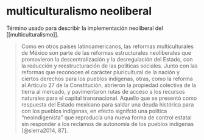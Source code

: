# multiculturalismo neoliberal
Término usado para describir la implementación neoliberal del [[multiculturalismo]].

> Como en otros países latinoamericanos, las reformas multiculturales de México son parte de las reformas estructurales neoliberales que promovieron la descentralización y la desregulación del Estado, con la reducción y reestructuración  de las políticas sociales. Junto con las reformas que reconocen el carácter pluricultural de la nación y ciertos derechos para los pueblos indígenas, otras, como la  reforma al Artículo 27 de la Constitución, abrieron la propiedad colectiva de la tierra  al mercado, y pavimentaron rutas de acceso a los recursos naturales para el capital  transnacional. Aquello que se presentó como respuesta del Estado mexicano para  saldar una deuda histórica para con los pueblos indígenas, en efecto signifció una  política “neoindigenista” que reproducía una nueva forma de control estatal sin  responder a los reclamos de autonomía de los pueblos indígenas [@sierra2014, 87].
